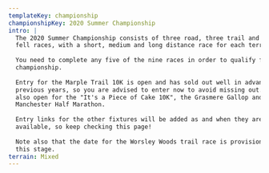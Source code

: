 ```yaml
---
templateKey: championship
championshipKey: 2020 Summer Championship
intro: |
  The 2020 Summer Championship consists of three road, three trail and three
  fell races, with a short, medium and long distance race for each terrain.
  
  You need to complete any five of the nine races in order to qualify for the
  championship.
  
  Entry for the Marple Trail 10K is open and has sold out well in advance in 
  previous years, so you are advised to enter now to avoid missing out. Entry is
  also open for the "It's a Piece of Cake 10K", the Grasmere Gallop and the 
  Manchester Half Marathon.
  
  Entry links for the other fixtures will be added as and when they are 
  available, so keep checking this page!
  
  Note also that the date for the Worsley Woods trail race is provisional at 
  this stage.
terrain: Mixed
---
```

